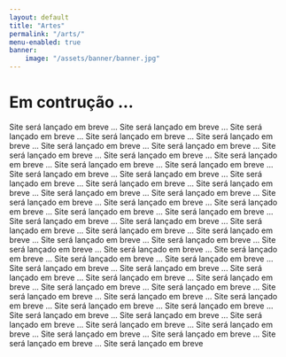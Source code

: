 ```yaml
---
layout: default
title: "Artes"
permalink: "/arts/"
menu-enabled: true
banner:
    image: "/assets/banner/banner.jpg"
---
```


# Em contrução …

Site será lançado em breve ... Site será lançado em breve ... Site será lançado em breve ... Site será lançado em breve ... Site será lançado em breve ... Site será lançado em breve ... Site será lançado em breve ... Site será lançado em breve ... Site será lançado em breve ... Site será lançado em breve ... Site será lançado em breve ... Site será lançado em breve ... Site será lançado em breve ... Site será lançado em breve ... Site será lançado em breve ... Site será lançado em breve ... Site será lançado em breve ... Site será lançado em breve ... Site será lançado em breve ... Site será lançado em breve ... Site será lançado em breve ... Site será lançado em breve ... Site será lançado em breve ... Site será lançado em breve ... Site será lançado em breve ... Site será lançado em breve ... Site será lançado em breve ... Site será lançado em breve ... Site será lançado em breve ... Site será lançado em breve ... Site será lançado em breve ... Site será lançado em breve ... Site será lançado em breve ... Site será lançado em breve ... Site será lançado em breve ... Site será lançado em breve ... Site será lançado em breve ... Site será lançado em breve ... Site será lançado em breve ... Site será lançado em breve ... Site será lançado em breve ... Site será lançado em breve ... Site será lançado em breve ... Site será lançado em breve ... Site será lançado em breve ... Site será lançado em breve ... Site será lançado em breve ... Site será lançado em breve ... Site será lançado em breve ... Site será lançado em breve ... Site será lançado em breve ... Site será lançado em breve ... Site será lançado em breve ... Site será lançado em breve ... Site será lançado em breve ... Site será lançado em breve ... Site será lançado em breve